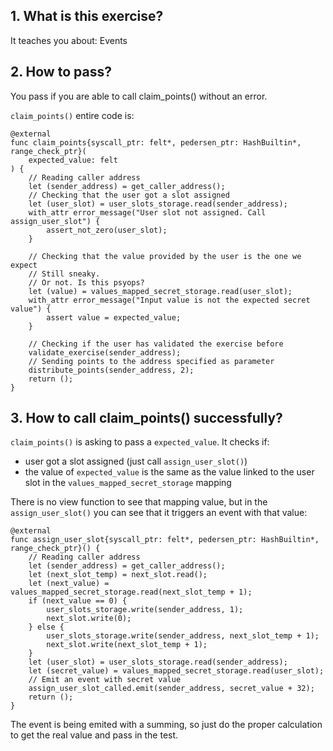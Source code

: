 ## 1. What is this exercise?

It teaches you about:
Events

## 2. How to pass?

You pass if you are able to call claim_points() without an error.

`claim_points()` entire code is:

```
@external
func claim_points{syscall_ptr: felt*, pedersen_ptr: HashBuiltin*, range_check_ptr}(
    expected_value: felt
) {
    // Reading caller address
    let (sender_address) = get_caller_address();
    // Checking that the user got a slot assigned
    let (user_slot) = user_slots_storage.read(sender_address);
    with_attr error_message("User slot not assigned. Call assign_user_slot") {
        assert_not_zero(user_slot);
    }

    // Checking that the value provided by the user is the one we expect
    // Still sneaky.
    // Or not. Is this psyops?
    let (value) = values_mapped_secret_storage.read(user_slot);
    with_attr error_message("Input value is not the expected secret value") {
        assert value = expected_value;
    }

    // Checking if the user has validated the exercise before
    validate_exercise(sender_address);
    // Sending points to the address specified as parameter
    distribute_points(sender_address, 2);
    return ();
}
```

## 3. How to call claim_points() successfully?

`claim_points()` is asking to pass a `expected_value`. It checks if:

- user got a slot assigned (just call `assign_user_slot()`)
- the value of `expected_value` is the same as the value linked to the user slot in the `values_mapped_secret_storage` mapping

There is no view function to see that mapping value, but in the `assign_user_slot()` you can see that it triggers an event with that value:

```
@external
func assign_user_slot{syscall_ptr: felt*, pedersen_ptr: HashBuiltin*, range_check_ptr}() {
    // Reading caller address
    let (sender_address) = get_caller_address();
    let (next_slot_temp) = next_slot.read();
    let (next_value) = values_mapped_secret_storage.read(next_slot_temp + 1);
    if (next_value == 0) {
        user_slots_storage.write(sender_address, 1);
        next_slot.write(0);
    } else {
        user_slots_storage.write(sender_address, next_slot_temp + 1);
        next_slot.write(next_slot_temp + 1);
    }
    let (user_slot) = user_slots_storage.read(sender_address);
    let (secret_value) = values_mapped_secret_storage.read(user_slot);
    // Emit an event with secret value
    assign_user_slot_called.emit(sender_address, secret_value + 32);
    return ();
}
```

The event is being emited with a summing, so just do the proper calculation to get the real value and pass in the test.
